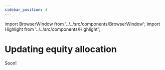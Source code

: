 ```yaml
---
sidebar_position: 4
---
```


import BrowserWindow from '../../src/components/BrowserWindow';
import Highlight from '../../src/components/Highlight';

# Updating equity allocation

Soon!
